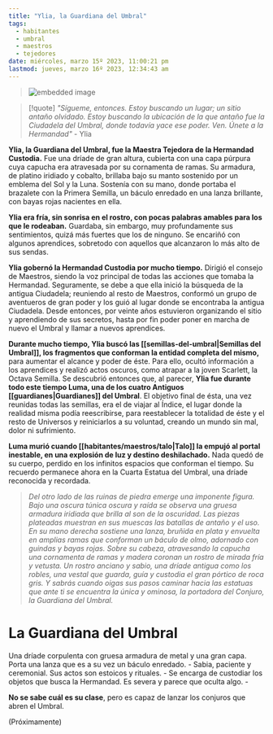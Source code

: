 ```yaml
---
title: "Ylia, la Guardiana del Umbral"
tags:
  - habitantes
  - umbral
  - maestros
  - tejedores
date: miércoles, marzo 15º 2023, 11:00:21 pm
lastmod: jueves, marzo 16º 2023, 12:34:43 am
---
```

> ![embedded image](https://assets.legendkeeper.com/d0454630-d342-4e76-a3d4-b7759be7d542.jpg "Attachment")
>

>[!quote]
>_"Sígueme, entonces. Estoy buscando un lugar; un sitio antaño olvidado. Estoy buscando la ubicación de la que antaño fue la Ciudadela del Umbral, donde todavía yace ese poder. Ven. Únete a la Hermandad"_
>\- Ylia

**Ylia, la Guardiana del Umbral, fue la Maestra Tejedora de la Hermandad Custodia.** Fue una dríade de gran altura, cubierta con una capa púrpura cuya capucha era atravesada por su cornamenta de ramas. Su armadura, de platino iridiado y cobalto, brillaba bajo su manto sostenido por un emblema del Sol y la Luna. Sostenía con su mano, donde portaba el brazalete con la Primera Semilla, un báculo enredado en una lanza brillante, con bayas rojas nacientes en ella.

**Ylia era fría, sin sonrisa en el rostro, con pocas palabras amables para los que le rodeaban.** Guardaba, sin embargo, muy profundamente sus sentimientos, quizá más fuertes que los de ninguno. Se encariñó con algunos aprendices, sobretodo con aquellos que alcanzaron lo más alto de sus sendas.

**Ylia gobernó la Hermandad Custodia por mucho tiempo.** Dirigió el consejo de Maestros, siendo la voz principal de todas las acciones que tomaba la Hermandad. Seguramente, se debe a que ella inició la búsqueda de la antigua Ciudadela; reuniendo al resto de Maestros, conformó un grupo de aventueros de gran poder y los guió al lugar donde se encontraba la antigua Ciudadela. Desde entonces, por veinte años estuvieron organizando el sitio y aprendiendo de sus secretos, hasta por fin poder poner en marcha de nuevo el Umbral y llamar a nuevos aprendices.

**Durante mucho tiempo, Ylia buscó las [[semillas-del-umbral|Semillas del Umbral]], los fragmentos que conforman la entidad completa del mismo,** para aumentar el alcance y poder de éste. Para ello, ocultó información a los aprendices y realizó actos oscuros, como atrapar a la joven Scarlett, la Octava Semilla. Se descubrió entonces que, al parecer, **Ylia fue durante todo este tiempo Luma, una de los cuatro Antiguos [[guardianes|Guardianes]] del Umbral**. El objetivo final de ésta, una vez reunidas todas las semillas, era el de viajar al Índice, el lugar donde la realidad misma podía reescribirse, para reestablecer la totalidad de éste y el resto de Universos y reiniciarlos a su voluntad, creando un mundo sin mal, dolor ni sufrimiento.

**Luma murió cuando [[habitantes/maestros/talo|Talo]] la empujó al portal inestable, en una explosión de luz y destino deshilachado.** Nada quedó de su cuerpo, perdido en los infinitos espacios que conforman el tiempo. Su recuerdo permanece ahora en la Cuarta Estatua del Umbral, una dríade reconocida y recordada.

> _Del otro lado de las ruinas de piedra emerge una imponente figura. Bajo una oscura túnica oscura y raída se observa una gruesa armadura iridiada que brilla al son de la oscuridad. Las piezas plateadas muestran en sus muescas las batallas de antaño y el uso. En su mano derecha sostiene una lanza, bruñida en plata y envuelta en amplias ramas que conforman un báculo de olmo, adornado con guindas y bayas rojas. Sobre su cabeza, atravesando la capucha una cornamenta de ramas y madera coronan un rostro de mirada fría y vetusta. Un rostro anciano y sabio, una dríade antigua como los robles, una vestal que guarda, guía y custodia el gran pórtico de roca gris. Y sabrás cuando oigas sus pasos caminar hacia las estatuas que ante ti se encuentra la única y ominosa, la portadora del Conjuro, la Guardiana del Umbral._

# La Guardiana del Umbral

Una dríade corpulenta con gruesa armadura de metal y una gran capa. Porta una lanza que es a su vez un báculo enredado. - Sabia, paciente y ceremonial. Sus actos son estoicos y rituales. - Se encarga de custodiar los objetos que busca la Hermandad. Es severa y parece que oculta algo. -

**No se sabe cuál es su clase**, pero es capaz de lanzar los conjuros que abren el Umbral.

(Próximamente)
